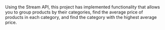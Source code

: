 Using the Stream API, this project has implemented functionality that allows you to group products by their categories, find the average price of products in each category, and find the category with the highest average price.
